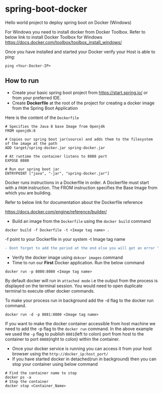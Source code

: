 # spring-boot-docker
Hello world project to deploy spring boot on Docker (Windows)

For Windows you need to install docker from Docker Toolbox. Refer to below link to install Docker Toolbox for Windows
https://docs.docker.com/toolbox/toolbox_install_windows/

Once you have installed and started your Docker verify your Host is able to ping:
```
ping <Your-Docker-IP>
```
## How to run
* Create your basic spring boot project from https://start.spring.io/ or from your preferred IDE.
* Create **Dockerfile** at the root of the project for creating a docker image from the Spring Boot Application

Here is the content of the ```Dockerfile```
```docker
# Specifies the Java 8 base Image from Openjdk
FROM openjdk:8

# Copies our spring boot jar(source) and adds them to the filesystem of the image at the path
ADD target/spring-docker.jar spring-docker.jar

# At runtime the container listens to 8080 port
EXPOSE 8080 

# Run our spring boot jar
ENTRYPOINT ["java", "-jar", "spring-docker.jar"] 
```

Docker runs instructions in a Dockerfile in order. A Dockerfile must start with a `FROM` instruction. The FROM instruction specifies the Base Image from which you are building.


Refer to below link for documentation about the Dockerfile reference

https://docs.docker.com/engine/reference/builder/
* Build an image from the ```Dockerfile``` using the ```docker build``` command 
```
docker build -f Dockerfile -t <Image tag name> .
```
-f  point to your Dockerfile in your system
-t Image tag name
```diff
- Dont forget to add the period at the end else you will get an error "docker build" requires exactly 1 argument.
```
* Verify the docker image using ```dokcer images``` command
* Time to run our **First** Docker application. Run the below command
```
docker run -p 8080:8080 <Image tag name>
```
By default docker will run in ```attached mode``` i.e the output from the process is displayed on the terminal session. You would need to open duplicate terminal to execute other docker commands.

To make your process run in background add the -d flag to the docker run command.
```
docker run -d -p 8081:8080 <Image tag name>
```
If you want to make the docker container accessible from host machine we need to add the -p flag to the ```docker run``` command. In the above example we used the ```-p``` flag to publish ```8081```(left to colon) port from host to the container to port ```8080```(right to colon) within the container. 
* Once your docker service is running you can access it from your host browser using the ```http://docker_ip:host_port/```
* If you have started docker in detached(run in background) then you can stop your container using below command
```
# Find the container name to stop
docker ps -a
# Stop the container
docker stop <Container_Name>
```
